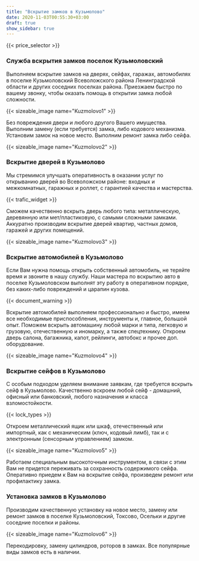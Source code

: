 ```yaml
---
title: "Вскрытие замков в Кузьмолово"
date: 2020-11-03T00:55:30+03:00
draft: true
show_sidebar: true
---
```


{{< price_selector >}}

### Служба вскрытия замков поселок Кузьмоловский

Выполняем вскрытие замков на дверях, сейфах, гаражах, автомобилях в поселке Кузьмоловский Всеволожского района Ленинградской области и других соседних поселках района. Приезжаем быстро по вашему звонку, чтобы оказать помощь в открытии замка любой сложности. 

{{< sizeable_image name="Kuzmolovo1" >}}

Без повреждения двери и любого другого Вашего имущества. Выполним замену (если требуется) замка, либо кодового механизма. Установим замок на новое место. Выполним ремонт замка либо сейфа.

{{< sizeable_image name="Kuzmolovo2" >}}

### Вскрытие дверей в Кузьмолово

Мы стремимся улучшать оперативность в оказании услуг по открыванию дверей во Всеволожском районе: входных и межкомнатных, гаражных и роллет, с гарантией качества и мастерства. 

{{< trafic_widget >}}

Сможем качественно вскрыть дверь любого типа: металлическую, деревянную или мет/пластиковую, с самыми сложными замками. Аккуратно производим вскрытие дверей квартир, частных домов, гаражей и других помещений.

{{< sizeable_image name="Kuzmolovo3" >}}

### Вскрытие автомобилей в Кузьмолово

Если Вам нужна помощь открыть собственный автомобиль, не теряйте время и звоните в нашу службу. Наши мастера по вскрытию авто в поселке Кузьмоловском выполнят эту работу в оперативном порядке, без каких-либо повреждений и царапин кузова. 

{{< document_warning >}}

Вскрытие автомобилей выполняем профессионально и быстро, имеем все необходимые приспособления, инструменты и, главное, большой опыт. Поможем вскрыть автомашину любой марки и типа, легковую и грузовую, отечественную и иномарку, а также спецтехнику. Откроем дверь салона, багажника, капот, рейлинги, автобокс и прочее доп. оборудование.

{{< sizeable_image name="Kuzmolovo4" >}}

### Вскрытие сейфов в Кузьмолово

С особым подходом уделяем внимание заявкам, где требуется вскрыть сейф в Кузьмолово. Качественно вскроем любой сейф - домашний, офисный или банковский, любого назначения и класса взломостойкости. 

{{< lock_types >}}

Откроем металлический ящик или шкаф, отечественный или импортный, как с механическим (ключ, кодовый лимб), так и с электронным (сенсорным управлением) замком. 

{{< sizeable_image name="Kuzmolovo5" >}}

Работаем специальным высокоточным инструментом, в связи с этим Вам не придется переживать за сохранность содержимого сейфа. Оперативно приедем к Вам на вскрытие сейфа, произведем ремонт или профилактику замка.

### Установка замков в Кузьмолово

Производим качественную установку на новое место, замену или ремонт замков в поселке Кузьмоловский, Токсово, Осельки и другие соседние поселки и районы. 

{{< sizeable_image name="Kuzmolovo6" >}}

Перекодировку, замену цилиндров, роторов в замках. Все популярные виды замков есть в наличии.

